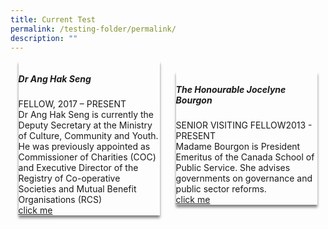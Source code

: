 ```yaml
---
title: Current Test
permalink: /testing-folder/permalink/
description: ""
---
```

<style>
.div-container {
	display: flex;
	flex-wrap: wrap;
	
	}

	.card {
	width: 45%;
	height: auto;
	margin: auto;
	box-shadow: 0px 4px 4px 0px grey;
	}

</style>

<div class="div-container">
	<div class="card">
		<div><img src=""></div>
		<div><h5>Dr Ang Hak Seng</h5></div>
		<div>FELLOW, 2017 – PRESENT</div>
		<div>Dr Ang Hak Seng is currently the Deputy Secretary at the Ministry of Culture, Community and Youth. He was previously appointed as Commissioner of Charities (COC) and Executive Director of the Registry of Co-operative Societies and Mutual Benefit Organisations (RCS)</div>
		<div><a href="">click me</a></div>
	
	
	
	
	
 </div>
	

<div class="card">
		<div><img src=""></div>
		<div><h5>The Honourable Jocelyne Bourgon</h5></div>
		<div>SENIOR VISITING FELLOW2013 - PRESENT</div>
		<div>Madame Bourgon is President Emeritus of the Canada School of Public Service. She advises governments on governance and public sector reforms.</div>
		<div><a href="#">click me</a></div>
</div>



</div>